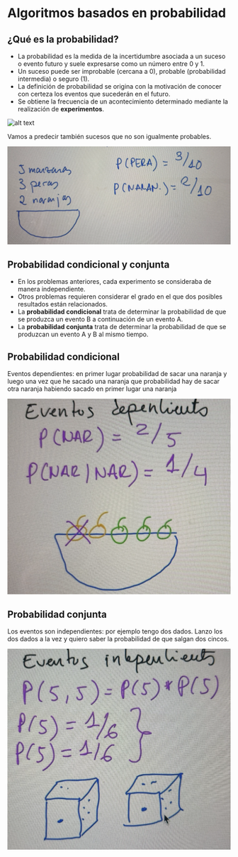 # Algoritmos basados en probabilidad

## ¿Qué es la probabilidad?

- La probabilidad es la medida de la incertidumbre asociada a un suceso o evento futuro y suele expresarse como un número entre 0 y 1.
- Un suceso puede ser improbable (cercana a 0), probable (probabilidad intermedia) o seguro (1).
- La definición de probabilidad se origina con la motivación de conocer con certeza los eventos que sucederán en el futuro.
- Se obtiene la frecuencia de un acontecimiento determinado mediante la realización de **experimentos**.

![alt text](image.png)

Vamos a predecir también sucesos que no son igualmente probables.

![alt text](image-1.png)

## Probabilidad condicional y conjunta

- En los problemas anteriores, cada experimento se consideraba de manera independiente.
- Otros problemas requieren considerar el grado en el que dos posibles resultados están relacionados.
- La **probabilidad condicional** trata de determinar la probabilidad de que se produzca un evento B a continuación de un evento A.
- La **probabilidad conjunta** trata de determinar la probabilidad de que se produzcan un evento A y B al mismo tiempo.

## Probabilidad condicional

Eventos dependientes: en primer lugar probabilidad de sacar una naranja y luego una vez que he sacado una naranja que probabilidad hay de sacar otra naranja habiendo sacado en primer lugar una naranja

![alt text](image-2.png)

## Probabilidad conjunta

Los eventos son independientes: por ejemplo tengo dos dados. Lanzo los dos dados a la vez y quiero saber la probabilidad de que salgan dos cincos.

![alt text](image-3.png)

